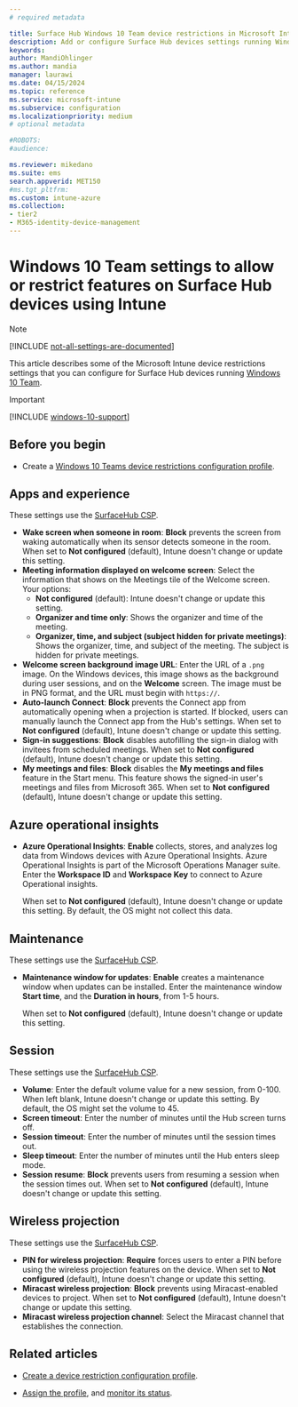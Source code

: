 ```yaml
---
# required metadata

title: Surface Hub Windows 10 Team device restrictions in Microsoft Intune
description: Add or configure Surface Hub devices settings running Windows 10 Team. Add a wake-up screen, create a maintenance window, use Miracast, and more in Microsoft Intune.
keywords:
author: MandiOhlinger
ms.author: mandia
manager: laurawi
ms.date: 04/15/2024
ms.topic: reference
ms.service: microsoft-intune
ms.subservice: configuration
ms.localizationpriority: medium
# optional metadata

#ROBOTS:
#audience:

ms.reviewer: mikedano
ms.suite: ems
search.appverid: MET150
#ms.tgt_pltfrm:
ms.custom: intune-azure
ms.collection:
- tier2
- M365-identity-device-management
---
```


# Windows 10 Team settings to allow or restrict features on Surface Hub devices using Intune

> [!NOTE]
> [!INCLUDE [not-all-settings-are-documented](../includes/not-all-settings-are-documented.md)]

This article describes some of the Microsoft Intune device restrictions settings that you can configure for Surface Hub devices running [Windows 10 Team](/surface-hub/differences-between-surface-hub-and-windows-10-enterprise).

> [!IMPORTANT]
> [!INCLUDE [windows-10-support](../includes/windows-10-support.md)]

## Before you begin

- Create a [Windows 10 Teams device restrictions configuration profile](device-restrictions-configure.md#create-the-profile).

## Apps and experience

These settings use the [SurfaceHub CSP](/windows/client-management/mdm/surfacehub-csp).

- **Wake screen when someone in room**: **Block** prevents the screen from waking automatically when its sensor detects someone in the room. When set to **Not configured** (default), Intune doesn't change or update this setting.
- **Meeting information displayed on welcome screen**: Select the information that shows on the Meetings tile of the Welcome screen. Your options:
  - **Not configured** (default): Intune doesn't change or update this setting.
  - **Organizer and time only**: Shows the organizer and time of the meeting.
  - **Organizer, time, and subject (subject hidden for private meetings)**: Shows the organizer, time, and subject of the meeting. The subject is hidden for private meetings.
- **Welcome screen background image URL**: Enter the URL of a `.png` image. On the Windows devices, this image shows as the background during user sessions, and on the **Welcome** screen. The image must be in PNG format, and the URL must begin with `https://`.
- **Auto-launch Connect**: **Block** prevents the Connect app from automatically opening when a projection is started. If blocked, users can manually launch the Connect app from the Hub's settings. When set to **Not configured** (default), Intune doesn't change or update this setting.
- **Sign-in suggestions**: **Block** disables autofilling the sign-in dialog with invitees from scheduled meetings. When set to **Not configured** (default), Intune doesn't change or update this setting.
- **My meetings and files**: **Block** disables the **My meetings and files** feature in the Start menu. This feature shows the signed-in user's meetings and files from Microsoft 365. When set to **Not configured** (default), Intune doesn't change or update this setting.

## Azure operational insights

- **Azure Operational Insights**: **Enable** collects, stores, and analyzes log data from Windows devices with Azure Operational Insights. Azure Operational Insights is part of the Microsoft Operations Manager suite. Enter the **Workspace ID** and **Workspace Key** to connect to Azure Operational insights.

  When set to **Not configured** (default), Intune doesn't change or update this setting. By default, the OS might not collect this data.

## Maintenance

These settings use the [SurfaceHub CSP](/windows/client-management/mdm/surfacehub-csp).

- **Maintenance window for updates**: **Enable** creates a maintenance window when updates can be installed. Enter the maintenance window **Start time**, and the **Duration in hours**, from 1-5 hours.

  When set to **Not configured** (default), Intune doesn't change or update this setting.

## Session

These settings use the [SurfaceHub CSP](/windows/client-management/mdm/surfacehub-csp).

- **Volume**: Enter the default volume value for a new session, from 0-100. When left blank, Intune doesn't change or update this setting. By default, the OS might set the volume to 45.
- **Screen timeout**: Enter the number of minutes until the Hub screen turns off.
- **Session timeout**: Enter the number of minutes until the session times out.
- **Sleep timeout**: Enter the number of minutes until the Hub enters sleep mode.
- **Session resume**: **Block** prevents users from resuming a session when the session times out. When set to **Not configured** (default), Intune doesn't change or update this setting.

## Wireless projection

These settings use the [SurfaceHub CSP](/windows/client-management/mdm/surfacehub-csp).

- **PIN for wireless projection**: **Require** forces users to enter a PIN before using the wireless projection features on the device. When set to **Not configured** (default), Intune doesn't change or update this setting.
- **Miracast wireless projection**: **Block** prevents using Miracast-enabled devices to project. When set to **Not configured** (default), Intune doesn't change or update this setting.
- **Miracast wireless projection channel**: Select the Miracast channel that establishes the connection.

## Related articles

- [Create a device restriction configuration profile](device-restrictions-configure.md).

- [Assign the profile](device-profile-assign.md), and [monitor its status](device-profile-monitor.md).
